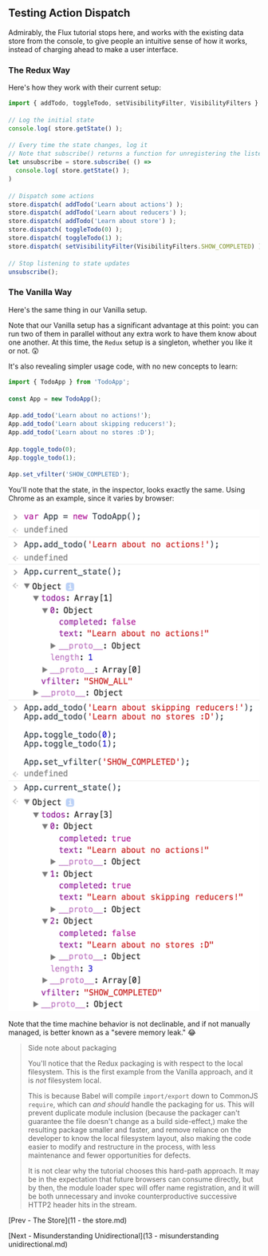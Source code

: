 ## Testing Action Dispatch

Admirably, the Flux tutorial stops here, and works with the existing data store from the console, to give people an intuitive sense of how it works, instead of charging ahead to make a user interface.

### The Redux Way

Here's how they work with their current setup:

```javascript
import { addTodo, toggleTodo, setVisibilityFilter, VisibilityFilters } from './actions';

// Log the initial state
console.log( store.getState() );

// Every time the state changes, log it
// Note that subscribe() returns a function for unregistering the listener
let unsubscribe = store.subscribe( () =>
  console.log( store.getState() );
)

// Dispatch some actions
store.dispatch( addTodo('Learn about actions') );
store.dispatch( addTodo('Learn about reducers') );
store.dispatch( addTodo('Learn about store') );
store.dispatch( toggleTodo(0) );
store.dispatch( toggleTodo(1) );
store.dispatch( setVisibilityFilter(VisibilityFilters.SHOW_COMPLETED) );

// Stop listening to state updates
unsubscribe();
```

### The Vanilla Way

Here's the same thing in our Vanilla setup.

Note that our Vanilla setup has a significant advantage at this point: you can run two of them in parallel without any extra work to have them know about one another.  At this time, the `Redux` setup is a singleton, whether you like it or not.  😲

It's also revealing simpler usage code, with no new concepts to learn:

```javascript
import { TodoApp } from 'TodoApp';

const App = new TodoApp();

App.add_todo('Learn about no actions!');
App.add_todo('Learn about skipping reducers!');
App.add_todo('Learn about no stores :D');

App.toggle_todo(0);
App.toggle_todo(1);

App.set_vfilter('SHOW_COMPLETED');
```

You'll note that the state, in the inspector, looks exactly the same.  Using Chrome as an example, since it varies by browser:

![](../inspector_screen.png)

Note that the time machine behavior is not declinable, and if not manually managed, is better known as a "severe memory leak."  😂

> Side note about packaging
>
> You'll notice that the Redux packaging is with respect to the local filesystem.  This is the first example from the Vanilla approach, and it is *not* filesystem local.
>
> This is because Babel will compile `import/export` down to CommonJS `require`, which can *and should* handle the packaging for us.  This will prevent duplicate module inclusion (because the packager can't guarantee the file doesn't change as a build side-effect,) make the resulting package smaller and faster, and remove reliance on the developer to know the local filesystem layout, also making the code easier to modify and restructure in the process, with less maintenance and fewer opportunities for defects.
>
> It is not clear why the tutorial chooses this hard-path approach.  It may be in the expectation that future browsers can consume directly, but by then, the module loader spec will offer name registration, and it will be both unnecessary and invoke counterproductive successive HTTP2 header hits in the stream.

[Prev - The Store](11 - the store.md)

[Next - Misunderstanding Unidirectional](13 - misunderstanding unidirectional.md)
